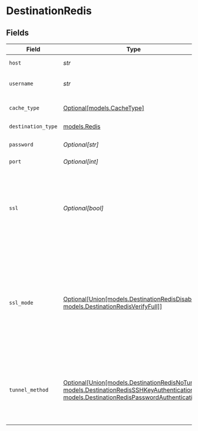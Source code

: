 # DestinationRedis


## Fields

| Field                                                                                                                                                                                        | Type                                                                                                                                                                                         | Required                                                                                                                                                                                     | Description                                                                                                                                                                                  | Example                                                                                                                                                                                      |
| -------------------------------------------------------------------------------------------------------------------------------------------------------------------------------------------- | -------------------------------------------------------------------------------------------------------------------------------------------------------------------------------------------- | -------------------------------------------------------------------------------------------------------------------------------------------------------------------------------------------- | -------------------------------------------------------------------------------------------------------------------------------------------------------------------------------------------- | -------------------------------------------------------------------------------------------------------------------------------------------------------------------------------------------- |
| `host`                                                                                                                                                                                       | *str*                                                                                                                                                                                        | :heavy_check_mark:                                                                                                                                                                           | Redis host to connect to.                                                                                                                                                                    | localhost,127.0.0.1                                                                                                                                                                          |
| `username`                                                                                                                                                                                   | *str*                                                                                                                                                                                        | :heavy_check_mark:                                                                                                                                                                           | Username associated with Redis.                                                                                                                                                              |                                                                                                                                                                                              |
| `cache_type`                                                                                                                                                                                 | [Optional[models.CacheType]](../models/cachetype.md)                                                                                                                                         | :heavy_minus_sign:                                                                                                                                                                           | Redis cache type to store data in.                                                                                                                                                           |                                                                                                                                                                                              |
| `destination_type`                                                                                                                                                                           | [models.Redis](../models/redis.md)                                                                                                                                                           | :heavy_check_mark:                                                                                                                                                                           | N/A                                                                                                                                                                                          |                                                                                                                                                                                              |
| `password`                                                                                                                                                                                   | *Optional[str]*                                                                                                                                                                              | :heavy_minus_sign:                                                                                                                                                                           | Password associated with Redis.                                                                                                                                                              |                                                                                                                                                                                              |
| `port`                                                                                                                                                                                       | *Optional[int]*                                                                                                                                                                              | :heavy_minus_sign:                                                                                                                                                                           | Port of Redis.                                                                                                                                                                               |                                                                                                                                                                                              |
| `ssl`                                                                                                                                                                                        | *Optional[bool]*                                                                                                                                                                             | :heavy_minus_sign:                                                                                                                                                                           | Indicates whether SSL encryption protocol will be used to connect to Redis. It is recommended to use SSL connection if possible.                                                             |                                                                                                                                                                                              |
| `ssl_mode`                                                                                                                                                                                   | [Optional[Union[models.DestinationRedisDisable, models.DestinationRedisVerifyFull]]](../models/destinationredissslmodes.md)                                                                  | :heavy_minus_sign:                                                                                                                                                                           | SSL connection modes. <br/>  <li><b>verify-full</b> - This is the most secure mode. Always require encryption and verifies the identity of the source database server                        |                                                                                                                                                                                              |
| `tunnel_method`                                                                                                                                                                              | [Optional[Union[models.DestinationRedisNoTunnel, models.DestinationRedisSSHKeyAuthentication, models.DestinationRedisPasswordAuthentication]]](../models/destinationredissshtunnelmethod.md) | :heavy_minus_sign:                                                                                                                                                                           | Whether to initiate an SSH tunnel before connecting to the database, and if so, which kind of authentication to use.                                                                         |                                                                                                                                                                                              |